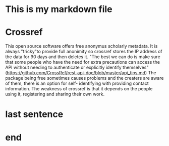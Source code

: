 # This is my markdown file
# Crossref

This open source software offers free anonymus scholarly metadata. It is always "tricky"to provide full anonimity so crossref stores the IP address of the data for 90 days and then deletes it. 
"The best we can do is make sure that some people who have the need for extra precautions can access the API without needing to authenticate or explicitly identify themselves" (https://github.com/CrossRef/rest-api-doc/blob/master/api_tips.md)
The package being free sometimes causes problems and the creaters are aware of them, there is an option for self- identifying with providing contact information.
The weakness of crossref is that it depends on the people using it, registering and sharing their own work.
# last sentence
# end